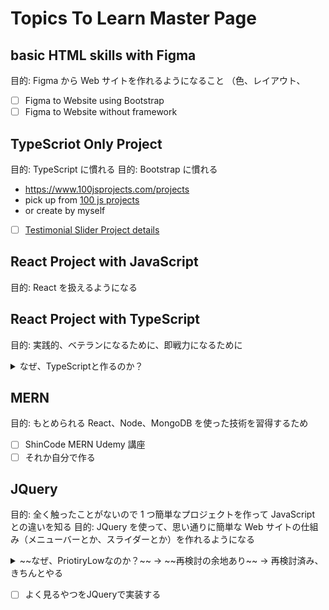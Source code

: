 # Topics To Learn Master Page

## basic HTML skills with Figma

目的: Figma から Web サイトを作れるようになること
（色、レイアウト、

- [ ] Figma to Website using Bootstrap
- [ ] Figma to Website without framework

## TypeScriot Only Project

目的: TypeScript に慣れる
目的: Bootstrap に慣れる

- https://www.100jsprojects.com/projects
- pick up from [100 js projects](https://www.100jsprojects.com/projects)
- or create by myself
- [ ] [Testimonial Slider Project details](https://www.100jsprojects.com/project/testimonial-slider)

## React Project with JavaScript

目的: React を扱えるようになる

## React Project with TypeScript

目的: 実践的、ベテランになるために、即戦力になるために

<details>
<summary>なぜ、TypeScriptと作るのか？</summary>

- JavaScript でもよくないか？基本的なやり方を学ぶのであれば
- TypeScript と React を使うのはなぜか？
- TypeScript で市場価値をあげるため？本当にそうなのか？
  - TypeScript はよく書かれている、ベテラン勢としてはいつか必要になる
  - 即戦力になるには必要

</details>

## MERN

目的: もとめられる React、Node、MongoDB を使った技術を習得するため

- [ ] ShinCode MERN Udemy 講座
- [ ] それか自分で作る

## JQuery

目的: 全く触ったことがないので 1 つ簡単なプロジェクトを作って JavaScript との違いを知る
目的: JQuery を使って、思い通りに簡単な Web サイトの仕組み（メニューバーとか、スライダーとか）を作れるようになる

<details>

<summary>~~なぜ、PriotiryLowなのか？~~ -> ~~再検討の余地あり~~ -> 再検討済み、きちんとやる</summary>

- なんとなく、ドキュメント見れば使えるようになりそうな気がするから
- ナビゲーションやメニューのアニメーションは JQuery
- 大規模アプリは React だから
- でも、そうなると、ベーシックなサイトの動きは JQuery を使って実装できたほうがいい、では習得できるようになったほうがいいかも
</details>

- [ ] よく見るやつをJQueryで実装する
